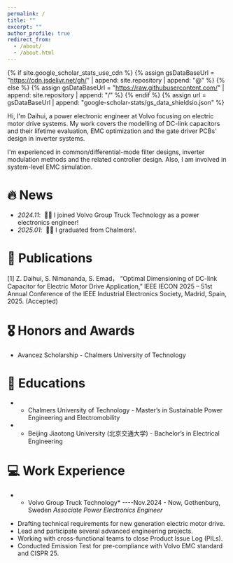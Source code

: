 ```yaml
---
permalink: /
title: ""
excerpt: ""
author_profile: true
redirect_from: 
  - /about/
  - /about.html
---
```


{% if site.google_scholar_stats_use_cdn %}
{% assign gsDataBaseUrl = "https://cdn.jsdelivr.net/gh/" | append: site.repository | append: "@" %}
{% else %}
{% assign gsDataBaseUrl = "https://raw.githubusercontent.com/" | append: site.repository | append: "/" %}
{% endif %}
{% assign url = gsDataBaseUrl | append: "google-scholar-stats/gs_data_shieldsio.json" %}

<span class='anchor' id='about-me'></span>


Hi, I'm Daihui, a power electronic engineer at Volvo focusing on electric motor drive systems. My work covers the modelling of DC-link capacitors and their lifetime evaluation, EMC optimization and the gate driver PCBs' design in inverter systems.

I'm experienced in common/differential-mode filter designs, inverter modulation methods and the related controller design. Also, I am involved in system-level EMC simulation.

# 🔥 News
- *2024.11*: &nbsp;🎉🎉 I joined Volvo Group Truck Technology as a power electronics engineer!
- *2025.01*: &nbsp;🎉🎉 I graduated from Chalmers!. 

# 📝 Publications 

[1] Z. Daihui, S. Nimananda, S. Emad， “Optimal Dimensioning of DC-link Capacitor for Electric Motor Drive Application,” IEEE IECON 2025 – 51st Annual Conference of the IEEE Industrial Electronics Society, Madrid, Spain, 2025. (Accepted)

# 🎖 Honors and Awards
- Avancez Scholarship - Chalmers University of Technology
  
# 📖 Educations
- * Chalmers University of Technology - Master’s in Sustainable Power Engineering and Electromobility
- * Beijing Jiaotong University (北京交通大学) - Bachelor’s in Electrical Engineering

# 💻 Work Experience
- * Volvo Group Truck Technology* ----Nov.2024 - Now, Gothenburg, Sweden
*Associate Power Electronics Engineer*
* Drafting technical requirements for new generation electric motor drive.
* Lead and participate several advanced engineering projects.
* Working with cross-functional teams to close Product Issue Log (PILs).
* Conducted Emission Test for pre-compliance with Volvo EMC standard and CISPR 25.
